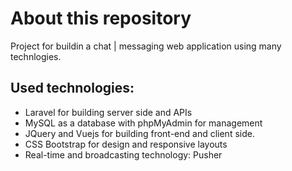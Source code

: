 # About this repository

Project for buildin a chat | messaging web application using many technlogies.

## Used technologies:
* Laravel for building server side and APIs
* MySQL as a database with phpMyAdmin for management
* JQuery and Vuejs for building front-end and client side.
* CSS Bootstrap for design and responsive layouts
* Real-time and broadcasting technology: Pusher
